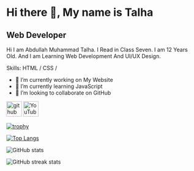 
# Hi there 👋, My name is Talha
## Web Developer 


Hi I am Abdullah Muhammad Talha. I Read in Class Seven. I am 12 Years Old. And I am Learning Web Development And UI/UX Design.

Skills: HTML / CSS /

- 🔭 I’m currently working on My Website 
- 🌱 I’m currently learning JavaScript 
- 👯 I’m looking to collaborate on GitHub 


[<img src='https://cdn.jsdelivr.net/npm/simple-icons@3.0.1/icons/github.svg' alt='github' height='40'>](https://github.com/AMTALHA)  [<img src='https://cdn.jsdelivr.net/npm/simple-icons@3.0.1/icons/youtube.svg' alt='YouTube' height='40'>](https://www.youtube.com/channel/https://www.youtube.com/channel/UCO-gGJ3pFF29sDigupFx2Cg)  

[![trophy](https://github-profile-trophy.vercel.app/?username=AMTALHA)](https://github.com/ryo-ma/github-profile-trophy)

[![Top Langs](https://github-readme-stats.vercel.app/api/top-langs/?username=AMTALHA)](https://github.com/anuraghazra/github-readme-stats)

![GitHub stats](https://github-readme-stats.vercel.app/api?username=AMTALHA&show_icons=true)  

![GitHub streak stats](https://streak-stats.demolab.com/?user=AMTALHA)  

